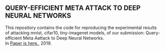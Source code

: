 ## QUERY-EFFICIENT META ATTACK TO DEEP NEURAL NETWORKS
This repository contains the code for reproducing the experimental results of attacking mnist, cifar10, tiny-imagenet models, of our submission: Query-efficient Meta Aattack to Deep Neural Networks. <br>In [Paper is here.](https://openreview.net/forum?id=Skxd6gSYDS), 2019.

